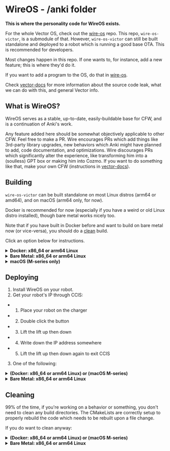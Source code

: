 # WireOS - /anki folder

**This is where the personality code for WireOS exists.**

For the whole Vector OS, check out the [wire-os](https://github.com/os-vector/wire-os) repo. This repo, `wire-os-victor`, is a submodule of that. However, `wire-os-victor` can still be built standalone and deployed to a robot which is running a good base OTA. This is recommended for developers.

Most changes happen in this repo. If one wants to, for instance, add a new feature; this is where they'd do it.

If you want to add a program to the OS, do that in [wire-os](https://github.com/os-vector/wire-os).

Check [vector-docs](https://os-vector.github.io/vector-docs) for more information about the source code leak, what we can do with this, and general Vector info.

## What is WireOS?

WireOS serves as a stable, up-to-date, easily-buildable base for CFW, and is a continuation of Anki's work.

Any feature added here should be somewhat objectively applicable to other CFW. Feel free to make a PR. Wire encourages PRs which add things like 3rd-party library upgrades, new behaviors which Anki might have planned to add, code documentation, and optimizations. Wire discourages PRs which significantly alter the experience, like transforming him into a (soulless) GPT box or making him into Cozmo. If you want to do something like that, make your own CFW (instructions in [vector-docs](https://os-vector.github.io/vector-docs)).

## Building

`wire-os-victor` can be built standalone on most Linux distros (arm64 or amd64), and on macOS (arm64 only, for now).

Docker is recommended for now (especially if you have a weird or old Linux distro installed), though bare metal works nicely too.

Note that if you have built in Docker before and want to build on bare metal now (or vice-versa), you should do a [clean](#cleaning) build.

Click an option below for instructions.

<details>
<summary><strong>Docker: x86_64 or arm64 Linux</strong></summary>
<br />

- Prerequisites: Make sure you have `docker` and `git` installed.

1. Clone the repo and `cd` into it:

```
cd ~
git clone --recurse-submodules https://github.com/os-vector/wire-os-victor
cd wire-os-victor
```

2. Make sure you can run Docker as a normal user. This will probably involve:

```
sudo groupadd docker
sudo gpasswd -a $USER docker
newgrp docker
sudo chown root:docker /var/run/docker.sock
sudo chmod 660 /var/run/docker.sock
```

3. Run the build script:
```
cd ~/wire-os-victor
./build/build-v.sh
```

</details>

<details>
<summary><strong>Bare Metal: x86_64 or arm64 Linux</strong></summary>
<br \>

- Prerequisites:
  - The following packages need to be installed: `git wget curl openssl ninja g++ gcc pkg-config ccache`
```
# Arch Linux:
sudo pacman -S git wget curl openssl ninja gcc pkgconf ccache
# Ubuntu/Debian:
sudo apt-get update && sudo apt-get install -y git wget curl openssl ninja-build gcc g++ pkg-config ccache
# Fedora
sudo dnf install -y git wget curl openssl ninja-build gcc gcc-c++ pkgconf-pkg-config ccache
```

1. Clone the repo and `cd` into it:

```
cd ~
git clone --recurse-submodules https://github.com/os-vector/wire-os-victor
cd wire-os-victor
```

2. Source `setenv.sh`:
```
source setenv.sh
```

3. (OPTIONAL) Run this so you don't have to perform step 2 every time:
```
echo "source \"$(pwd)/setenv.sh\"" >> $HOME/.profile
```

4. Build:
```
vbuild
```

</details>

<details>

<summary><strong>macOS (M-series only)</strong></summary>
<br />

- Prereqs: Make sure you have [brew](https://brew.sh/) installed.
  -  Then: `brew install ccache wget upx ninja`

1. Clone the repo and cd into it:

```
cd ~
git clone --recurse-submodules https://github.com/os-vector/wire-os-victor
cd victor
```

2. Run the build script:
```
cd ~/wire-os-victor
./build/build-v.sh
```

</details>

## Deploying

1. Install WireOS on your robot.
2. Get your robot's IP through CCIS:
  - 1. Place your robot on the charger
  - 2. Double click the button
  - 3. Lift the lift up then down
  - 4. Write down the IP address somewhere
  - 5. Lift the lift up then down again to exit CCIS
3. One of the following:

<details>
<summary><strong>(Docker: x86_64 or arm64 Linux) or (macOS M-series)</strong></summary>
- Run:
```
./build/deploy-v.sh
```
</details>

<details>
<summary><strong>Bare Metal: x86_64 or arm64 Linux</strong></summary>
- Run:
```
vdeploy
```
</details>

## Cleaning

99% of the time, if you're working on a behavior or something, you don't need to clean any build directories. The CMakeLists are correctly setup to properly rebuild the code which needs to be rebuilt upon a file change.

If you do want to clean anyway:

<details>
<summary><strong>(Docker: x86_64 or arm64 Linux) or (macOS M-series)</strong></summary>

- Run:

```
./build/clean.sh
```
</details>

<details>
<summary><strong>Bare Metal: x86_64 or arm64 Linux</strong></summary>

- Run:

```
vclean
```
</details>